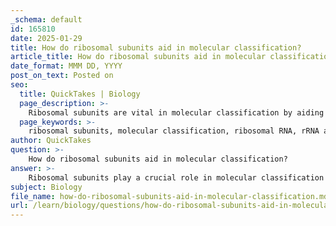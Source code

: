 ```yaml
---
_schema: default
id: 165810
date: 2025-01-29
title: How do ribosomal subunits aid in molecular classification?
article_title: How do ribosomal subunits aid in molecular classification?
date_format: MMM DD, YYYY
post_on_text: Posted on
seo:
  title: QuickTakes | Biology
  page_description: >-
    Ribosomal subunits are vital in molecular classification by aiding in the analysis of ribosomal RNA sequences to determine genetic relationships and construct phylogenetic trees, enhancing our understanding of biodiversity.
  page_keywords: >-
    ribosomal subunits, molecular classification, ribosomal RNA, rRNA analysis, phylogenetic relationships, genetic similarities, universal markers, molecular phylogenetics, taxonomic classification, microbiology, evolutionary biology, genomics, proteomics
author: QuickTakes
question: >-
    How do ribosomal subunits aid in molecular classification?
answer: >-
    Ribosomal subunits play a crucial role in molecular classification by providing insights into the genetic similarities and differences among organisms. Here’s how they contribute to this field:\n\n1. **Ribosomal RNA (rRNA) Analysis**: Ribosomal subunits are composed of ribosomal RNA (rRNA) and proteins. The sequences of rRNA genes, particularly the small subunit (16S rRNA in prokaryotes and 18S rRNA in eukaryotes), are highly conserved across different species. By comparing these sequences, researchers can infer phylogenetic relationships and classify organisms based on their evolutionary history.\n\n2. **Molecular Phylogenetics**: The analysis of rRNA sequences allows scientists to construct phylogenetic trees, which visually represent the evolutionary relationships among various organisms. This method is particularly useful for classifying microorganisms, including bacteria and archaea, which may not be easily distinguishable through traditional morphological methods.\n\n3. **Genetic Similarities**: Ribosomal subunits can reveal genetic similarities that may not be apparent through other classification methods. For instance, closely related species often exhibit minor variations in their rRNA sequences, which can be used to differentiate them at the species level.\n\n4. **Universal Markers**: rRNA genes are considered universal markers because they are present in all living organisms. This universality makes them an ideal target for molecular classification across diverse taxa, from single-celled organisms to complex multicellular life forms.\n\n5. **Integration with Other Molecular Techniques**: Ribosomal subunit analysis can be integrated with other molecular techniques, such as genomics and proteomics, to provide a more comprehensive understanding of an organism's classification. For example, combining rRNA data with genomic information can enhance the resolution of phylogenetic analyses.\n\nIn summary, ribosomal subunits are essential tools in molecular classification, enabling researchers to assess genetic relationships, construct phylogenetic trees, and classify organisms based on their evolutionary history. This molecular approach complements traditional taxonomy and enhances our understanding of biodiversity.
subject: Biology
file_name: how-do-ribosomal-subunits-aid-in-molecular-classification.md
url: /learn/biology/questions/how-do-ribosomal-subunits-aid-in-molecular-classification
---
```


&nbsp;